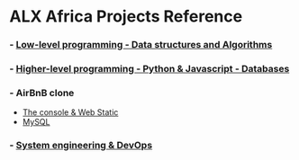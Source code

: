 # ALX Africa Projects Reference

### - [Low-level programming - Data structures and Algorithms ](https://github.com/husamahmud/alx-low_level_programming/blob/master/README.md)

### - [Higher-level programming - Python & Javascript - Databases](https://github.com/husamahmud/alx-higher_level_programming/blob/master/README.md)

### - AirBnB clone

- [The console & Web Static](https://github.com/husamahmud/AirBnB_clone)
- [MySQL](https://github.com/husamahmud/AirBnB_clone_v2)

### - [System engineering & DevOps](https://github.com/husamahmud/alx-system_engineering-devops)
